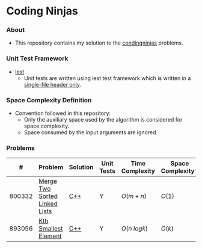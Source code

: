 # Coding Ninjas

### About
- This repository contains my solution to the [condingninjas](https://www.codingninjas.com/codestudio/home) problems.

### Unit Test Framework

- [lest](https://github.com/martinmoene/lest)
    - Unit tests are written using lest test framework which is written in a [single-file header only](./include/lest.hpp).

### Space Complexity Definition
- Convention followed in this repository:
    - Only the auxiliary space used by the algorithm is considered for space complexity.
    - Space consumed by the input arguments are ignored.

### Problems
| # | Problem | Solution | Unit Tests | Time Complexity | Space Complexity* |
|---|---------|----------|------------|-----------------|-----------|
|800332|[Merge Two Sorted Linked Lists](./notes/README.md#id-800332--merge-two-sorted-linked-lists)|[C++](./src/merge_two_sorted_linked_lists.cpp)|Y|$O(m+n)$|$O(1)$
|893056|[Kth Smallest Element](./notes/README.md#893056--kth-smallest-element)|[C++](./src/kth_smallest_element.cpp)|Y|$O(n\;log k)$|$O(k)$|
